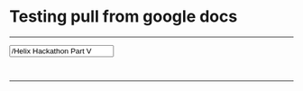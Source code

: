 # Testing pull from google docs

---

<input type="text" id="path" value="/Helix Hackathon Part V">

<pre style="white-space: pre-wrap;"><code id="md">
</code></pre>

<script>

function fetchMd() {
var path=document.getElementById("path").value;
req=new XMLHttpRequest();
req.open("GET",'https://script.google.com/macros/s/AKfycbyJm5vcxgUcD_BL_HEaXOkYZ1jQGVsHeLkDjlAe31xEQ8P7-wq_/exec?path='+encodeURIComponent(path),true);
req.send();
req.onload=function(){
    var html="";
    json=JSON.parse(req.responseText);
    document.getElementById("md").innerHTML=json.body;
    window.setTimeout(fetchMd, 2000);
};
}

fetchMd();
</script>

---
